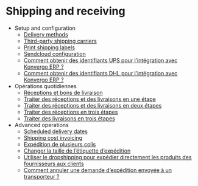 # Shipping and receiving

  * Setup and configuration
    * [Delivery methods](shipping_receiving/setup_configuration/delivery_method)
    * [Third-party shipping carriers](shipping_receiving/setup_configuration/third_party_shipper)
    * [Print shipping labels](shipping_receiving/setup_configuration/labels)
    * [Sendcloud configuration](shipping_receiving/setup_configuration/sendcloud_shipping)
    * [Comment obtenir des identifiants UPS pour l’intégration avec Konvergo ERP ?](shipping_receiving/setup_configuration/ups_credentials)
    * [Comment obtenir des identifiants DHL pour l’intégration avec Konvergo ERP ?](shipping_receiving/setup_configuration/dhl_credentials)
  * Opérations quotidiennes
    * [Réceptions et bons de livraison](shipping_receiving/daily_operations/shipments_deliveries)
    * [Traiter des réceptions et des livraisons en une étape](shipping_receiving/daily_operations/receipts_delivery_one_step)
    * [Traiter des réceptions et des livraisons en deux étapes](shipping_receiving/daily_operations/receipts_delivery_two_steps)
    * [Traiter des réceptions en trois étapes](shipping_receiving/daily_operations/receipts_three_steps)
    * [Traiter des livraisons en trois étapes](shipping_receiving/daily_operations/delivery_three_steps)
  * Advanced operations
    * [Scheduled delivery dates](shipping_receiving/advanced_operations_shipping/scheduled_dates)
    * [Shipping cost invoicing](shipping_receiving/advanced_operations_shipping/invoicing)
    * [Expédition de plusieurs colis](shipping_receiving/advanced_operations_shipping/multipack)
    * [Changer la taille de l’étiquette d’expédition](shipping_receiving/advanced_operations_shipping/label_type)
    * [Utiliser le dropshipping pour expédier directement les produits des fournisseurs aux clients](shipping_receiving/advanced_operations_shipping/dropshipping)
    * [Comment annuler une demande d’expédition envoyée à un transporteur ?](shipping_receiving/advanced_operations_shipping/cancel)

